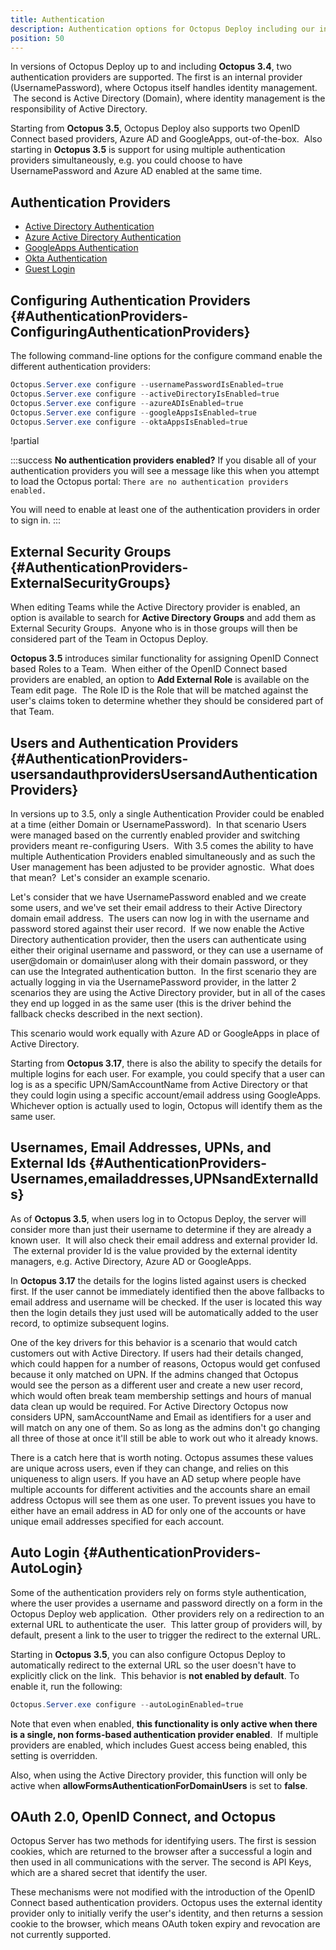 ```yaml
---
title: Authentication
description: Authentication options for Octopus Deploy including our internal provider, Active Directory, Azure AD, Okta, and GoogleApps.
position: 50
---
```


In versions of Octopus Deploy up to and including **Octopus 3.4**, two authentication providers are supported. The first is an internal provider (UsernamePassword), where Octopus itself handles identity management.  The second is Active Directory (Domain), where identity management is the responsibility of Active Directory.

Starting from **Octopus 3.5**, Octopus Deploy also supports two OpenID Connect based providers, Azure AD and GoogleApps, out-of-the-box.  Also starting in **Octopus 3.5** is support for using multiple authentication providers simultaneously, e.g. you could choose to have UsernamePassword and Azure AD enabled at the same time.  

## Authentication Providers

- [Active Directory Authentication](/docs/administration/authentication/active-directory-authentication/index.md)
- [Azure Active Directory Authentication](/docs/administration/authentication/azure-ad-authentication.md)
- [GoogleApps Authentication](/docs/administration/authentication/googleapps-authentication.md)
- [Okta Authentication](/docs/administration/authentication/okta-authentication.md)
- [Guest Login](/docs/administration/authentication/guest-login.md)

## Configuring Authentication Providers {#AuthenticationProviders-ConfiguringAuthenticationProviders}

The following command-line options for the configure command enable the different authentication providers:

```powershell
Octopus.Server.exe configure --usernamePasswordIsEnabled=true
Octopus.Server.exe configure --activeDirectoryIsEnabled=true
Octopus.Server.exe configure --azureADIsEnabled=true
Octopus.Server.exe configure --googleAppsIsEnabled=true
Octopus.Server.exe configure --oktaAppsIsEnabled=true
```

!partial <webauthenticationmode>

:::success
**No authentication providers enabled?**
If you disable all of your authentication providers you will see a message like this when you attempt to load the Octopus portal: `There are no authentication providers enabled.`

You will need to enable at least one of the authentication providers in order to sign in.
:::

## External Security Groups {#AuthenticationProviders-ExternalSecurityGroups}

When editing Teams while the Active Directory provider is enabled, an option is available to search for **Active Directory Groups** and add them as External Security Groups.  Anyone who is in those groups will then be considered part of the Team in Octopus Deploy.

**Octopus 3.5** introduces similar functionality for assigning OpenID Connect based Roles to a Team.  When either of the OpenID Connect based providers are enabled, an option to **Add External Role** is available on the Team edit page.  The Role ID is the Role that will be matched against the user's claims token to determine whether they should be considered part of that Team.

## Users and Authentication Providers {#AuthenticationProviders-usersandauthprovidersUsersandAuthenticationProviders}

In versions up to 3.5, only a single Authentication Provider could be enabled at a time (either Domain or UsernamePassword).  In that scenario Users were managed based on the currently enabled provider and switching providers meant re-configuring Users.  With 3.5 comes the ability to have multiple Authentication Providers enabled simultaneously and as such the User management has been adjusted to be provider agnostic.  What does that mean?  Let's consider an example scenario.

Let's consider that we have UsernamePassword enabled and we create some users, and we've set their email address to their Active Directory domain email address.  The users can now log in with the username and password stored against their user record.  If we now enable the Active Directory authentication provider, then the users can authenticate using either their original username and password, or they can use a username of user@domain or domain\user along with their domain password, or they can use the Integrated authentication button.  In the first scenario they are actually logging in via the UsernamePassword provider, in the latter 2 scenarios they are using the Active Directory provider, but in all of the cases they end up logged in as the same user (this is the driver behind the fallback checks described in the next section).

This scenario would work equally with Azure AD or GoogleApps in place of Active Directory.

Starting from **Octopus 3.17**, there is also the ability to specify the details for multiple logins for each user. For example, you could specify that a user can log is as a specific UPN/SamAccountName from Active Directory or that they could login using a specific account/email address using GoogleApps. Whichever option is actually used to login, Octopus will identify them as the same user.

## Usernames, Email Addresses, UPNs, and External Ids {#AuthenticationProviders-Usernames,emailaddresses,UPNsandExternalIds}

As of **Octopus 3.5**, when users log in to Octopus Deploy, the server will consider more than just their username to determine if they are already a known user.  It will also check their email address and external provider Id.  The external provider Id is the value provided by the external identity managers, e.g. Active Directory, Azure AD or GoogleApps.

In **Octopus 3.17** the details for the logins listed against users is checked first. If the user cannot be immediately identified then the above fallbacks to email address and username will be checked. If the user is located this way then the login details they just used will be automatically added to the user record, to optimize subsequent logins.

One of the key drivers for this behavior is a scenario that would catch customers out with Active Directory. If users had their details changed, which could happen for a number of reasons, Octopus would get confused because it only matched on UPN. If the admins changed that Octopus would see the person as a different user and create a new user record, which would often break team membership settings and hours of manual data clean up would be required. For Active Directory Octopus now considers UPN, samAccountName and Email as identifiers for a user and will match on any one of them. So as long as the admins don't go changing all three of those at once it'll still be able to work out who it already knows.

There is a catch here that is worth noting. Octopus assumes these values are unique across users, even if they can change, and relies on this uniqueness to align users. If you have an AD setup where people have multiple accounts for different activities and the accounts share an email address Octopus will see them as one user. To prevent issues you have to either have an email address in AD for only one of the accounts or have unique email addresses specified for each account.

## Auto Login {#AuthenticationProviders-AutoLogin}

Some of the authentication providers rely on forms style authentication, where the user provides a username and password directly on a form in the Octopus Deploy web application.  Other providers rely on a redirection to an external URL to authenticate the user.  This latter group of providers will, by default, present a link to the user to trigger the redirect to the external URL.

Starting in **Octopus 3.5**, you can also configure Octopus Deploy to automatically redirect to the external URL so the user doesn't have to explicitly click on the link.  This behavior is **not enabled by default**. To enable it, run the following:

```powershell
Octopus.Server.exe configure --autoLoginEnabled=true

```

Note that even when enabled, **this functionality is only active when there is a single, non forms-based authentication provider enabled**.  If multiple providers are enabled, which includes Guest access being enabled, this setting is overridden.

Also, when using the Active Directory provider, this function will only be active when **allowFormsAuthenticationForDomainUsers** is set to **false**.

## OAuth 2.0, OpenID Connect, and Octopus

Octopus Server has two methods for identifying users. The first is session cookies, which are returned to the browser after a successful a login and then used in all communications with the server.  The second is API Keys, which are a shared secret that identify the user.

These mechanisms were not modified with the introduction of the OpenID Connect based authentication providers. Octopus uses the external identity provider only to initially verify the user's identity, and then returns a session cookie to the browser, which means OAuth token expiry and revocation are not currently supported.

